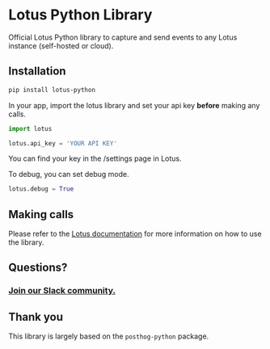 # Lotus Python Library

Official Lotus Python library to capture and send events to any Lotus instance (self-hosted or cloud).

## Installation 

```bash
pip install lotus-python
```

In your app, import the lotus library and set your api key **before** making any calls.

```python
import lotus

lotus.api_key = 'YOUR API KEY'
```

You can find your key in the /settings page in Lotus.

To debug, you can set debug mode.
```python
lotus.debug = True
```

## Making calls

Please refer to the [Lotus documentation](https://docs.uselotus.io/docs/intro) for more information on how to use the library.

## Questions?

### [Join our Slack community.](https://lotus-community.slack.com)

## Thank you

This library is largely based on the `posthog-python` package.